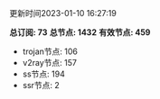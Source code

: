 更新时间2023-01-10 16:27:19

**总订阅: 73**
**总节点: 1432**
**有效节点: 459**
- trojan节点: 106
- v2ray节点: 157
- ss节点: 194
- ssr节点: 2

